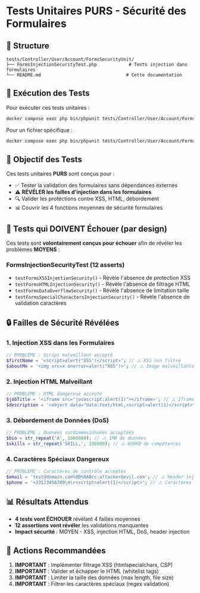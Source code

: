 # Tests Unitaires PURS - Sécurité des Formulaires

## 📁 Structure
```
tests/Controller/User/Account/FormsSecurityUnit/
├── FormsInjectionSecurityTest.php            # Tests injection dans formulaires
└── README.md                                # Cette documentation
```

## 🚀 Exécution des Tests

Pour exécuter ces tests unitaires :
```bash
docker compose exec php bin/phpunit tests/Controller/User/Account/FormsSecurityUnit --testdox
```

Pour un fichier spécifique :
```bash
docker compose exec php bin/phpunit tests/Controller/User/Account/FormsSecurityUnit/FormsInjectionSecurityTest.php --testdox
```

## 🎯 Objectif des Tests

Ces tests unitaires **PURS** sont conçus pour :
- ✅ Tester la validation des formulaires sans dépendances externes
- ⚠️ **RÉVÉLER les failles d'injection dans les formulaires** 
- 🔍 Valider les protections contre XSS, HTML, débordement
- 📊 Couvrir les 4 fonctions moyennes de sécurité formulaires

## 🚨 Tests qui DOIVENT Échouer (par design)

Ces tests sont **volontairement conçus pour échouer** afin de révéler les problèmes **MOYENS** :

### FormsInjectionSecurityTest (12 asserts)
- `testFormsXSSInjectionSecurity()` - Révèle l'absence de protection XSS
- `testFormsHTMLInjectionSecurity()` - Révèle l'absence de filtrage HTML
- `testFormsDataOverflowSecurity()` - Révèle l'absence de limitation taille
- `testFormsSpecialCharactersInjectionSecurity()` - Révèle l'absence de validation caractères

## 🔒 Failles de Sécurité Révélées

### 1. Injection XSS dans les Formulaires
```php
// PROBLÈME : Script malveillant accepté
$firstName = '<script>alert("XSS")</script>'; // ⚠️ XSS non filtré
$aboutMe = '<img src=x onerror=alert("XSS")>'; // ⚠️ Image malveillante
```

### 2. Injection HTML Malveillant
```php
// PROBLÈME : HTML dangereux accepté
$jobTitle = '<iframe src="javascript:alert(1)"></iframe>'; // ⚠️ Iframe malveillant
$description = '<object data="data:text/html,<script>alert(1)</script>">'; // ⚠️ Object malveillant
```

### 3. Débordement de Données (DoS)
```php
// PROBLÈME : Données surdimensionnées acceptées
$bio = str_repeat('A', 1000000); // ⚠️ 1MB de données
$skills = str_repeat('SKILL,', 100000); // ⚠️ 600KB de compétences
```

### 4. Caractères Spéciaux Dangereux
```php
// PROBLÈME : Caractères de contrôle acceptés
$email = 'test@domain.com%0D%0ABcc:attacker@evil.com'; // ⚠️ Header injection
$phone = '+33123456789\n\r<script>alert(1)</script>'; // ⚠️ Caractères contrôle
```

## 📊 Résultats Attendus

- **4 tests vont ÉCHOUER** révélant 4 failles moyennes
- **12 assertions vont révéler** les validations manquantes
- **Impact sécurité** : MOYEN - XSS, injection HTML, DoS, header injection

## 🎯 Actions Recommandées

1. **IMPORTANT** : Implémenter filtrage XSS (htmlspecialchars, CSP)
2. **IMPORTANT** : Valider et échapper le HTML (whitelist tags)
3. **IMPORTANT** : Limiter la taille des données (max length, file size)
4. **IMPORTANT** : Filtrer les caractères spéciaux (regex validation)